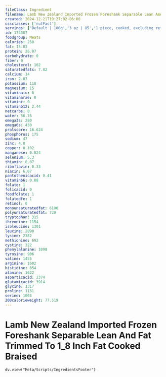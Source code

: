 ```yaml
---
fileClass: Ingredient
filename: Lamb New Zealand Imported Frozen Foreshank Separable Lean And Fat Trimmed To 1_8 Inch Fat Cooked Braised
created: 2024-12-21T19:27:02-06:00
cssclasses: ['nutFact']
servings: ['Default | 100g','3 oz | 85','1 piece, cooked, excluding refuse (yield from 1 lb raw meat with refuse) | 168']
id: 174387
foodgroup: Meats
calories: 258
fat: 15.83
protein: 26.97
carbohydrate: 0
fiber: 0
cholesterol: 102
saturatedfats: 7.82
calcium: 14
iron: 2.07
potassium: 118
magnesium: 15
vitaminaiu: 0
vitaminarae: 0
vitaminc: 0
vitaminb12: 2.44
netcarbs: 0
water: 56.76
omega3s: 280
omega6s: 430
pralscore: 16.624
phosphorus: 175
sodium: 47
zinc: 4.8
copper: 0.102
manganese: 0.024
selenium: 5.3
thiamin: 0.07
riboflavin: 0.33
niacin: 6.07
pantothenicacid: 0.41
vitaminb6: 0.08
folate: 1
folicacid: 0
foodfolate: 1
folatedfe: 1
retinol: 0
monounsaturatedfat: 6100
polyunsaturatedfat: 730
tryptophan: 315
threonine: 1154
isoleucine: 1301
leucine: 2098
lysine: 2382
methionine: 692
cystine: 322
phenylalanine: 1098
tyrosine: 906
valine: 1455
arginine: 1602
histidine: 854
alanine: 1622
asparticacid: 2374
glutamicacid: 3914
glycine: 1317
proline: 1131
serine: 1003
200calorieweight: 77.519
---
```


# Lamb New Zealand Imported Frozen Foreshank Separable Lean And Fat Trimmed To 1_8 Inch Fat Cooked Braised

```dataviewjs
dv.view("Meta/Scripts/IngredientsFooter")
```